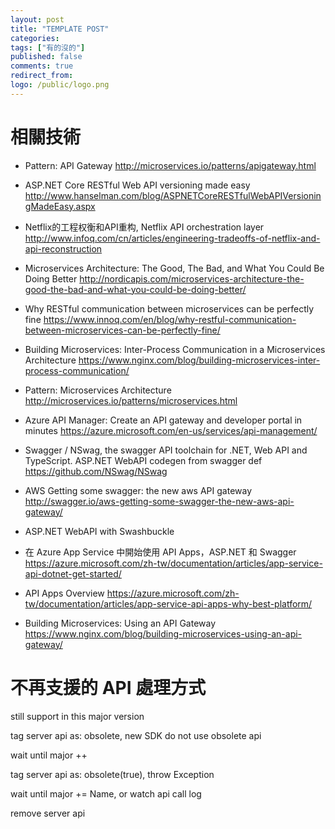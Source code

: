 ```yaml
---
layout: post
title: "TEMPLATE POST"
categories:
tags: ["有的沒的"]
published: false
comments: true
redirect_from:
logo: /public/logo.png
---
```


<!--more-->


# 相關技術


* Pattern: API Gateway
http://microservices.io/patterns/apigateway.html

* ASP.NET Core RESTful Web API versioning made easy
http://www.hanselman.com/blog/ASPNETCoreRESTfulWebAPIVersioningMadeEasy.aspx

* Netflix的工程权衡和API重构, Netflix API orchestration layer
http://www.infoq.com/cn/articles/engineering-tradeoffs-of-netflix-and-api-reconstruction

* Microservices Architecture: The Good, The Bad, and What You Could Be Doing Better
http://nordicapis.com/microservices-architecture-the-good-the-bad-and-what-you-could-be-doing-better/

* Why RESTful communication between microservices can be perfectly fine
https://www.innoq.com/en/blog/why-restful-communication-between-microservices-can-be-perfectly-fine/

* Building Microservices: Inter-Process Communication in a Microservices Architecture
https://www.nginx.com/blog/building-microservices-inter-process-communication/

* Pattern: Microservices Architecture
http://microservices.io/patterns/microservices.html

* Azure API Manager: Create an API gateway and developer portal in minutes
https://azure.microsoft.com/en-us/services/api-management/




* Swagger / NSwag, the swagger API toolchain for .NET, Web API and TypeScript.
ASP.NET WebAPI codegen from swagger def
https://github.com/NSwag/NSwag

* AWS Getting some swagger: the new aws API gateway
http://swagger.io/aws-getting-some-swagger-the-new-aws-api-gateway/

* ASP.NET WebAPI with Swashbuckle

* 在 Azure App Service 中開始使用 API Apps，ASP.NET 和 Swagger
https://azure.microsoft.com/zh-tw/documentation/articles/app-service-api-dotnet-get-started/

* API Apps Overview
https://azure.microsoft.com/zh-tw/documentation/articles/app-service-api-apps-why-best-platform/

* Building Microservices: Using an API Gateway
https://www.nginx.com/blog/building-microservices-using-an-api-gateway/


# 不再支援的 API 處理方式

still support in this major version

tag server api as: obsolete, new SDK do not use obsolete api

wait until major ++

tag server api as: obsolete(true), throw Exception

wait until major += Name, or watch api call log

remove server api
